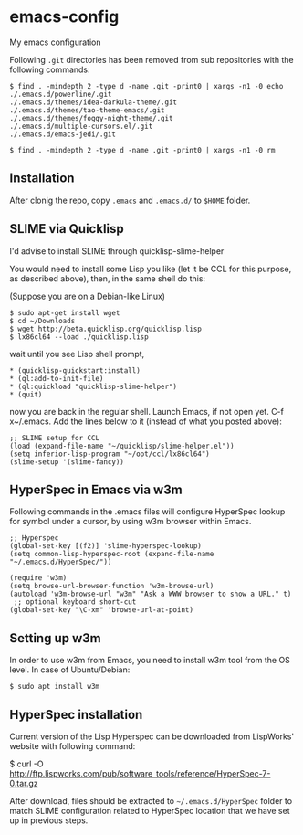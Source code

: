 # emacs-config
My emacs configuration

Following `.git` directories has been removed from sub repositories with the following commands:

    $ find . -mindepth 2 -type d -name .git -print0 | xargs -n1 -0 echo
    ./.emacs.d/powerline/.git
    ./.emacs.d/themes/idea-darkula-theme/.git
    ./.emacs.d/themes/tao-theme-emacs/.git
    ./.emacs.d/themes/foggy-night-theme/.git
    ./.emacs.d/multiple-cursors.el/.git
    ./.emacs.d/emacs-jedi/.git

    $ find . -mindepth 2 -type d -name .git -print0 | xargs -n1 -0 rm

## Installation

After clonig the repo, copy `.emacs` and `.emacs.d/` to `$HOME` folder.

## SLIME via Quicklisp

I'd advise to install SLIME through quicklisp-slime-helper

You would need to install some Lisp you like (let it be CCL for this purpose, as described above), then, in the same shell do this:

(Suppose you are on a Debian-like Linux)

    $ sudo apt-get install wget
    $ cd ~/Downloads
    $ wget http://beta.quicklisp.org/quicklisp.lisp
    $ lx86cl64 --load ./quicklisp.lisp

wait until you see Lisp shell prompt,

    * (quicklisp-quickstart:install)
    * (ql:add-to-init-file)
    * (ql:quickload "quicklisp-slime-helper")
    * (quit)

now you are back in the regular shell. Launch Emacs, if not open yet. C-f x~/.emacs. Add the lines below to it (instead of what you posted above):

    ;; SLIME setup for CCL
    (load (expand-file-name "~/quicklisp/slime-helper.el"))
    (setq inferior-lisp-program "~/opt/ccl/lx86cl64")
    (slime-setup '(slime-fancy))

## HyperSpec in Emacs via w3m

Following commands in the .emacs files will configure HyperSpec lookup for symbol under a cursor, by using w3m browser within Emacs.

    ;; Hyperspec
    (global-set-key [(f2)] 'slime-hyperspec-lookup) 
    (setq common-lisp-hyperspec-root (expand-file-name "~/.emacs.d/HyperSpec/"))

    (require 'w3m)
    (setq browse-url-browser-function 'w3m-browse-url)
    (autoload 'w3m-browse-url "w3m" "Ask a WWW browser to show a URL." t)
     ;; optional keyboard short-cut
    (global-set-key "\C-xm" 'browse-url-at-point)

## Setting up w3m

In order to use w3m from Emacs, you need to install w3m tool from the OS level. In case of Ubuntu/Debian:

    $ sudo apt install w3m

## HyperSpec installation

Current version of the Lisp Hyperspec can be downloaded from LispWorks' website with following command:

   $ curl -O http://ftp.lispworks.com/pub/software_tools/reference/HyperSpec-7-0.tar.gz

After download, files should be extracted to `~/.emacs.d/HyperSpec` folder to match SLIME configuration related to HyperSpec location that we have set up in previous steps. 
